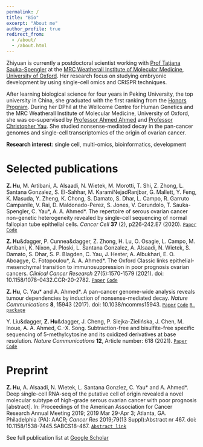```yaml
---
permalink: /
title: "Bio"
excerpt: "About me"
author_profile: true
redirect_from: 
  - /about/
  - /about.html
---
```


Zhiyuan is currently a postdoctoral scientist working with [Prof Tatjana Sauka-Spengler](https://www.rdm.ox.ac.uk/people/tatjan-sauka-spengler) at the [MRC Weatherall Institute of Molecular Medicine](https://www.imm.ox.ac.uk), [University of Oxford](http://www.ox.ac.uk). Her research focus on studying embryonic development by using single-cell omics and CRISPR techniques.


After learning biological science for four years in Peking University, the top university in China, she graduated with the first ranking from the [Honors Program](http://web.bio.pku.edu.cn/UHPB/). During her DPhil at the Wellcome Centre for Human Genetics and the MRC Weatherall Institute of Molecular Medicine, University of Oxford, she was co-supervised by [Professor Ahmed Ahmed](https://www.imm.ox.ac.uk/people/ahmed-ahmed) and [Professor Christopher Yau](https://cwcyau.github.io). She studied nonsense-mediated decay in the pan-cancer genomes and single-cell transcriptomics of the origin of ovarian cancer. 

**Research interest**: single cell, multi-omics, bioinformatics, development


Selected publications
======

__Z. Hu__, M. Artibani, A. Alsaadi, N. Wietek, M. Morotti, T. Shi, Z. Zhong, L. Santana Gonzalez, S. El-Sahhar, M. KaramiNejadRanjbar, G. Mallett, Y. Feng, K. Masuda, Y. Zheng, K. Chong, S. Damato, S. Dhar, L. Campo, R. Garruto Campanile, V. Rai, D. Maldonado-Perez, S. Jones, V. Cerundolo, T. Sauka-Spengler, C. Yau\*, A. A. Ahmed\*. The repertoire of serous ovarian cancer non-genetic heterogeneity revealed by single-cell sequencing of normal fallopian tube epithelial cells. *Cancer Cell* **37** (2), p226-242.E7 (2020).
[`Paper`](https://www.sciencedirect.com/science/article/pii/S1535610820300428) [`Code`](https://zhiyhu.github.io/scFT-paper/)


__Z. Hu__&dagger, P. Cunnea&dagger, Z. Zhong, H. Lu, O. Osagie, L. Campo, M. Artibani, K. Nixon, J. Ploski, L. Santana Gonzalez, A. Alsaadi, N. Wietek, S. Damato, S. Dhar, S. P. Blagden, C. Yau, J. Hester, A. Albukhari, E. O. Aboagye, C. Fotopoulou\*, A. A. Ahmed\*. The Oxford Classic links epithelial-mesenchymal transition to immunosuppression in poor prognosis ovarian cancers.  *Clinical Cancer Research* 27(5):1570-1579 (2021).  doi: 10.1158/1078-0432.CCR-20-2782. [`Paper`](https://clincancerres.aacrjournals.org/content/early/2021/01/12/1078-0432.CCR-20-2782) [`Code`](https://codeocean.com/capsule/6646000/tree)


__Z. Hu__, C. Yau\* and A. Ahmed\*. A pan-cancer genome-wide analysis reveals tumour dependencies by induction of nonsense-mediated decay. *Nature Communications* **8**, 15943 (2017). doi: 10.1038/ncomms15943. [`Paper`](https://www.nature.com/articles/ncomms15943)  [`Code`](https://github.com/zhiyhu/NMD-paper)  [`R package`](https://github.com/zhiyhu/masonmd)


Y. Liu&dagger, __Z. Hu__&dagger, J. Cheng, P. Siejka-Zielińska, J. Chen, M. Inoue, A. A. Ahmed, C.-X. Song. Subtraction-free and bisulfite-free specific sequencing of 5-methylcytosine and its oxidized derivatives at base resolution. *Nature Communications* **12**, Article number: 618 (2021). [`Paper`](https://doi.org/10.1038/s41467-021-20920-2) [`Code`](https://github.com/zhiyhu/CAPS-paper)


Preprint
======
__Z. Hu__, A. Alsaadi, N. Wietek, L. Santana Gonzlez, C. Yau\* and A. Ahmed\*. Deep single-cell RNA-seq of the putative cell of origin revealed a novel molecular subtype of high-grade serous ovarian cancer with poor prognosis [abstract]. In: Proceedings of the American Association for Cancer Research Annual Meeting 2019; 2019 Mar 29-Apr 3; Atlanta, GA. Philadelphia (PA): AACR; *Cancer Res* 2019;79(13 Suppl):Abstract nr 467. doi: 10.1158/1538-7445.SABCS18-467. [`Abstract link`](https://cancerres.aacrjournals.org/content/79/13_Supplement/467)



See full publication list at [Google Scholar](https://scholar.google.co.uk/citations?hl=en&user=TORNxtcAAAAJ&view_op=list_works&sortby=pubdate)



